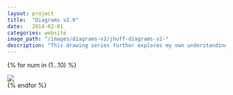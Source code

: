 ```yaml
---
layout: project
title:  "Diagrams v2.0"
date:   2014-02-01
categories: website 
image_path: "/images/diagrams-v2/jhuff-diagrams-v2-"
description: "This drawing series further explores my own understanding of the internet and how it interacts with art, objects, and the physical world. Each drawing conflates the didactic power of the diagram with the intention of creating unclear thoughts on how everything relates to everything else in a distributed system."
---
```


{% for num in (1...10) %}
<div>
    <img class="mb3" src="{{ page.image_path }}{{ num }}.jpg" srcset="{{ page.image_path }}{{ num }}.jpg 1x, {{ page.image_path }}{{ num }}-2x.jpg 2x"/>
</div>
{% endfor %}
